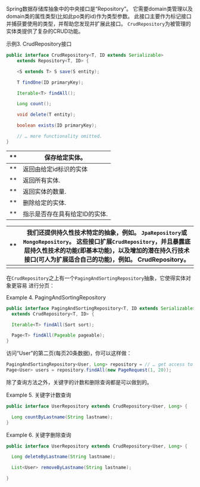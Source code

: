 Spring数据存储库抽象中的中央接口是“Repository”。 它需要domain类管理以及domain类的属性类型(比如此po类的id)作为类型参数。 此接口主要作为标记接口并捕获要使用的类型，并帮助您发现并扩展此接口。 `CrudRepository`为被管理的实体类提供了复杂的CRUD功能。

示例3. CrudRepository接口


```java
public interface CrudRepository<T, ID extends Serializable>
    extends Repository<T, ID> {

    <S extends T> S save(S entity); 

    T findOne(ID primaryKey);       

    Iterable<T> findAll();          

    Long count();                   

    void delete(T entity);          

    boolean exists(ID primaryKey);  

    // … more functionality omitted.
}
```

| **   | 保存给定实体。          |
| ---- | ---------------- |
| **   | 返回由给定id标识的实体     |
| **   | 返回所有实体.          |
| **   | 返回实体的数量.         |
| **   | 删除给定的实体.         |
| **   | 指示是否存在具有给定ID的实体. |

| **   | 我们还提供持久性技术特定的抽象，例如。 `JpaRepository`或`MongoRepository`。 这些接口扩展`CrudRepository`，并且暴露底层持久性技术的功能(即基本功能)，以及增加的潜在持久行技术接口(可人为扩展适合自己的功能)，例如。 CrudRepository。|
| ---- | ---------------------------------------- |
|      |                                          |

在`CrudRepository`之上有一个`PagingAndSortingRepository`抽象，它使得实体对象更容易
进行分页：

Example 4. PagingAndSortingRepository

```java
public interface PagingAndSortingRepository<T, ID extends Serializable>
  extends CrudRepository<T, ID> {

  Iterable<T> findAll(Sort sort);

  Page<T> findAll(Pageable pageable);
}
```

访问“User”的第二页(每页20条数据)，你可以这样做：

```java
PagingAndSortingRepository<User, Long> repository = // … get access to a bean
Page<User> users = repository.findAll(new PageRequest(1, 20));
```

除了查询方法之外，关键字的计数和删除查询都是可以做到的。

Example 5. 关键字计数查询

```java
public interface UserRepository extends CrudRepository<User, Long> {

  Long countByLastname(String lastname);
}
```

Example 6. 关键字删除查询

```java
public interface UserRepository extends CrudRepository<User, Long> {

  Long deleteByLastname(String lastname);

  List<User> removeByLastname(String lastname);

}
```

